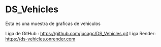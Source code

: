 # DS_Vehicles


Esta es una muestra de graficas de vehiculos 


Liga de GitHub : https://github.com/jucagc/DS_Vehicles.git
Liga Render: https://ds-vehicles.onrender.com
